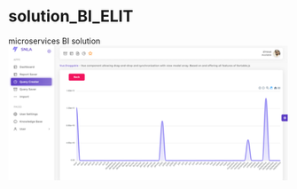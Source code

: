 # solution_BI_ELIT
 microservices BI solution
 ![char1](https://github.com/islemmohamed/solution_BI_ELIT/blob/main/chart%201.png)
